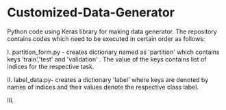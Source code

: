 # Customized-Data-Generator
Python code using Keras library for making data generator. The repository contains codes which need to be executed in certain order as follows:

I. partition_form.py - creates dictionary named as 'partition' which contains  keys 'train','test' and 'validation' . The value of the keys contains list of indices for the respective task.

II. label_data.py- creates a dictionary 'label' where keys are denoted by names of indices and their values denote the respective class label.

III.
